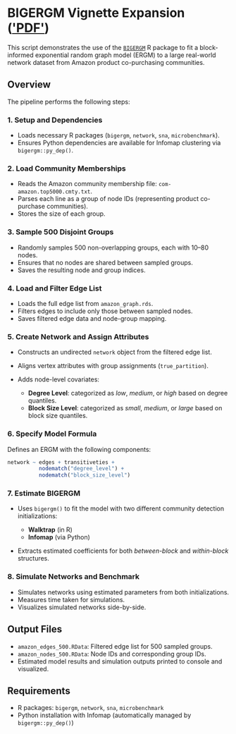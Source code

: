 # BIGERGM Vignette Expansion (['PDF'](https://www.overleaf.com/read/brzmbtmjdytq#7005e6))

This script demonstrates the use of the [`BIGERGM`](https://www.corneliusfritz.com/bigergm/articles/bigergm.html) R package to fit a block-informed exponential random graph model (ERGM) to a large real-world network dataset from Amazon product co-purchasing communities.

## Overview

The pipeline performs the following steps:

### 1. Setup and Dependencies

* Loads necessary R packages (`bigergm`, `network`, `sna`, `microbenchmark`).
* Ensures Python dependencies are available for Infomap clustering via `bigergm::py_dep()`.

### 2. Load Community Memberships

* Reads the Amazon community membership file: `com-amazon.top5000.cmty.txt`.
* Parses each line as a group of node IDs (representing product co-purchase communities).
* Stores the size of each group.

### 3. Sample 500 Disjoint Groups

* Randomly samples 500 non-overlapping groups, each with 10–80 nodes.
* Ensures that no nodes are shared between sampled groups.
* Saves the resulting node and group indices.

### 4. Load and Filter Edge List

* Loads the full edge list from `amazon_graph.rds`.
* Filters edges to include only those between sampled nodes.
* Saves filtered edge data and node-group mapping.

### 5. Create Network and Assign Attributes

* Constructs an undirected `network` object from the filtered edge list.
* Aligns vertex attributes with group assignments (`true_partition`).
* Adds node-level covariates:

  * **Degree Level**: categorized as *low*, *medium*, or *high* based on degree quantiles.
  * **Block Size Level**: categorized as *small*, *medium*, or *large* based on block size quantiles.

### 6. Specify Model Formula

Defines an ERGM with the following components:

```r
network ~ edges + transitiveties +
          nodematch("degree_level") +
          nodematch("block_size_level")
```

### 7. Estimate BIGERGM

* Uses `bigergm()` to fit the model with two different community detection initializations:

  * **Walktrap** (in R)
  * **Infomap** (via Python)
* Extracts estimated coefficients for both *between-block* and *within-block* structures.

### 8. Simulate Networks and Benchmark

* Simulates networks using estimated parameters from both initializations.
* Measures time taken for simulations.
* Visualizes simulated networks side-by-side.

## Output Files

* `amazon_edges_500.RData`: Filtered edge list for 500 sampled groups.
* `amazon_nodes_500.RData`: Node IDs and corresponding group IDs.
* Estimated model results and simulation outputs printed to console and visualized.

## Requirements

* R packages: `bigergm`, `network`, `sna`, `microbenchmark`
* Python installation with Infomap (automatically managed by `bigergm::py_dep()`)



